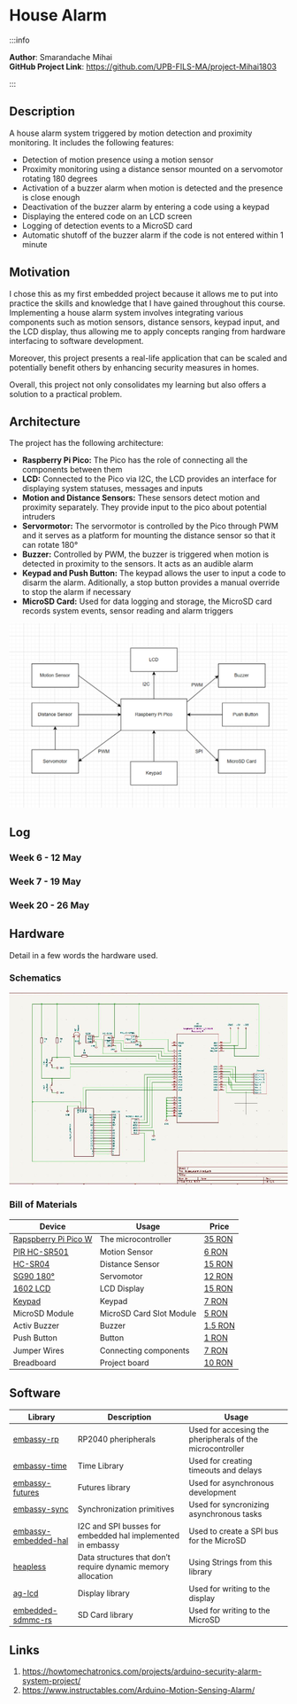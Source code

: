 # House Alarm
:::info 

**Author**: Smarandache Mihai \
**GitHub Project Link**: https://github.com/UPB-FILS-MA/project-Mihai1803

:::

## Description

A house alarm system triggered by motion detection and proximity monitoring. It includes the following features:

- Detection of motion presence using a motion sensor
- Proximity monitoring using a distance sensor mounted on a servomotor rotating 180 degrees
- Activation of a buzzer alarm when motion is detected and the presence is close enough
- Deactivation of the buzzer alarm by entering a code using a keypad
- Displaying the entered code on an LCD screen
- Logging of detection events to a MicroSD card
- Automatic shutoff of the buzzer alarm if the code is not entered within 1 minute

## Motivation

I chose this as my first embedded project because it allows me to put into practice the skills and knowledge that I have gained throughout this course. Implementing a house alarm system involves integrating various components such as motion sensors, distance sensors, keypad input, and the LCD display, thus allowing me to apply concepts ranging from hardware interfacing to software development.

Moreover, this project presents a real-life application that can be scaled and potentially benefit others by enhancing security measures in homes.

Overall, this project not only consolidates my learning but also offers a solution to a practical problem.

## Architecture 

The project has the following architecture:
 - __Raspberry Pi Pico:__ The Pico has the role of connecting all the components between them
 - __LCD:__ Connected to the Pico via I2C, the LCD provides an interface for displaying system statuses, messages and inputs
 - __Motion and Distance Sensors:__ These sensors detect motion and proximity separately. They provide input to the pico about potential intruders
 - __Servormotor:__ The servormotor is controlled by the Pico through PWM and it serves as a platform for mounting the distance sensor so that it can rotate 180°
 - __Buzzer:__ Controlled by PWM, the buzzer is triggered when motion is detected in proximity to the sensors. It acts as an audible alarm
 - __Keypad and Push Button:__ The keypad allows the user to input a code to disarm the alarm. Aditionally, a stop button provides a manual override to stop the alarm if necessary
 - __MicroSD Card:__ Used for data logging and storage, the MicroSD card records system events, sensor reading and alarm triggers


![Block Diagram](block_diagram.png)

## Log

<!-- write every week your progress here -->

### Week 6 - 12 May

### Week 7 - 19 May

### Week 20 - 26 May

## Hardware

Detail in a few words the hardware used.

### Schematics

![Kicad Schematic](kicad_schematic.png)

### Bill of Materials

<!-- Fill out this table with all the hardware components that you might need.

The format is 
```
| [Device](link://to/device) | This is used ... | [price](link://to/store) |

```

-->

| Device | Usage | Price |
|--------|--------|-------|
| [Rapspberry Pi Pico W](https://www.raspberrypi.com/documentation/microcontrollers/raspberry-pi-pico.html) | The microcontroller | [35 RON](https://www.optimusdigital.ro/en/raspberry-pi-boards/12394-raspberry-pi-pico-w.html) |
| [PIR HC-SR501](https://components101.com/sites/default/files/component_datasheet/HC%20SR501%20PIR%20Sensor%20Datasheet.pdf) | Motion Sensor | [6 RON](https://www.optimusdigital.ro/ro/senzori-senzori-pir/106-modul-senzor-pir-hc-sr501.html?search_query=pir+senzo&results=40) |
| [HC-SR04](https://www.handsontec.com/dataspecs/HC-SR04-Ultrasonic.pdf) | Distance Sensor | [15 RON](https://www.optimusdigital.ro/ro/senzori-senzori-ultrasonici/2328-senzor-ultrasonic-de-distana-hc-sr04-compatibil-33-v-i-5-v.html?search_query=senzor+de+distant&results=206) |
| [SG90 180°](https://robojax.com/learn/arduino/robojax-servo-sg90_datasheet.pdf) | Servomotor | [12 RON](https://www.optimusdigital.ro/ro/motoare-servomotoare/2261-micro-servo-motor-sg90-180.html?search_query=SG90&results=12) |
| [1602 LCD](https://www.waveshare.com/datasheet/LCD_en_PDF/LCD1602.pdf) | LCD Display | [15 RON](https://www.optimusdigital.ro/ro/optoelectronice-lcd-uri/62-lcd-1602-cu-interfata-i2c-si-backlight-galben-verde.html?search_query=lcd&results=206) |
| [Keypad](https://cdn.sparkfun.com/assets/f/f/a/5/0/DS-16038.pdf) | Keypad | [7 RON](https://www.optimusdigital.ro/ro/senzori-senzori-de-atingere/470-tastatura-matriceala-4x4-cu-conector-pin-de-tip-mama.html?search_query=keypad&results=5) |
| MicroSD Module | MicroSD Card Slot Module | [5 RON](https://www.optimusdigital.ro/en/memories/1516-microsd-card-slot-module.html) |
| Activ Buzzer | Buzzer | [1.5 RON](https://www.optimusdigital.ro/ro/audio-buzzere/635-buzzer-activ-de-3-v.html?search_query=buzzer&results=61) |
| Push Button | Button | [1 RON](https://www.optimusdigital.ro/ro/butoane-i-comutatoare/1119-buton-6x6x6.html?search_query=buton&results=222) |
| Jumper Wires | Connecting components | [7 RON](https://www.optimusdigital.ro/ro/fire-fire-mufate/884-set-fire-tata-tata-40p-10-cm.html?search_query=set+fire&results=110) |
| Breadboard | Project board | [10 RON](https://www.optimusdigital.ro/ro/prototipare-breadboard-uri/8-breadboard-830-points.html?search_query=breadboard&results=145) |


## Software

| Library | Description | Usage |
|---------|-------------|-------|
| [embassy-rp](https://github.com/embassy-rs/embassy/tree/main/embassy-rp) | RP2040 pheripherals | Used for accesing the pheripherals of the microcontroller  |
| [embassy-time](https://github.com/embassy-rs/embassy/tree/main/embassy-time) | Time Library | Used for creating timeouts and delays |
| [embassy-futures](https://github.com/embassy-rs/embassy/tree/main/embassy-futures) | Futures library | Used for asynchronous development |
| [embassy-sync](https://github.com/embassy-rs/embassy/tree/main/embassy-sync) | Synchronization primitives | Used for syncronizing asynchronous tasks |
| [embassy-embedded-hal](https://github.com/embassy-rs/embassy/tree/main/embassy-embedded-hal) | I2C and SPI busses for embedded hal implemented in embassy | Used to create a SPI bus for the MicroSD |
| [heapless](https://github.com/rust-embedded/heapless) | Data structures that don’t require dynamic memory allocation| Using Strings from this library |
| [ag-lcd](https://github.com/mjhouse/ag-lcd) | Display library | Used for writing to the display |
| [embedded-sdmmc-rs](https://github.com/rust-embedded-community/embedded-sdmmc-rs) | SD Card library | Used for writing to the MicroSD |

## Links

<!-- Add a few links that inspired you and that you think you will use for your project -->

1. https://howtomechatronics.com/projects/arduino-security-alarm-system-project/
2. https://www.instructables.com/Arduino-Motion-Sensing-Alarm/


